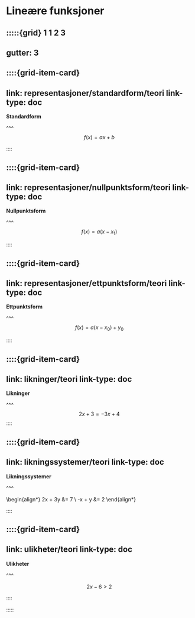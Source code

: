 # Lineære funksjoner

:::::{grid} 1 1 2 3
---
gutter: 3
---

::::{grid-item-card}
---
link: representasjoner/standardform/teori
link-type: doc
---
**Standardform**

^^^
$$
f(x) = ax + b
$$

::::

::::{grid-item-card}
---
link: representasjoner/nullpunktsform/teori
link-type: doc
---
**Nullpunktsform**

^^^
$$
f(x) = a(x - x_1)
$$

::::

::::{grid-item-card}
---
link: representasjoner/ettpunktsform/teori
link-type: doc
---
**Ettpunktsform**

^^^
$$
f(x) = a(x - x_0) + y_0
$$

::::

::::{grid-item-card}
---
link: likninger/teori
link-type: doc
---
**Likninger**

^^^
$$
2x + 3 = -3x + 4
$$
::::

::::{grid-item-card}
---
link: likningssystemer/teori
link-type: doc
---
**Likningssystemer**

^^^

\begin{align*}
2x + 3y &= 7 \\
-x + y &= 2
\end{align*}

::::

::::{grid-item-card}
---
link: ulikheter/teori
link-type: doc
---
**Ulikheter**

^^^

$$
2x - 6 > 2
$$


::::





:::::







